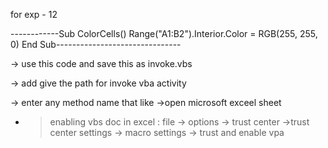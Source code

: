 for exp - 12 


------------Sub ColorCells()
    Range("A1:B2").Interior.Color = RGB(255, 255, 0)
End Sub-------------------------------



-> use this code and save this as invoke.vbs 

-> add give the path for invoke vba activity

-> enter any method name that like 
->open microsoft exceel sheet
- > enabling vbs doc in excel :
file -> options -> trust center ->trust center settings -> macro settings -> trust and enable vpa
